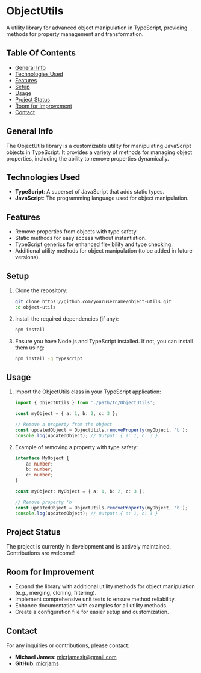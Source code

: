 # ObjectUtils
A utility library for advanced object manipulation in TypeScript, providing methods for property management and transformation.

## Table Of Contents
- [General Info](#general-info)
- [Technologies Used](#technologies-used)
- [Features](#features)
- [Setup](#setup)
- [Usage](#usage)
- [Project Status](#project-status)
- [Room for Improvement](#room-for-improvement)
- [Contact](#contact)

## General Info
The ObjectUtils library is a customizable utility for manipulating JavaScript objects in TypeScript. It provides a variety of methods for managing object properties, including the ability to remove properties dynamically.

## Technologies Used
- **TypeScript**: A superset of JavaScript that adds static types.
- **JavaScript**: The programming language used for object manipulation.

## Features
- Remove properties from objects with type safety.
- Static methods for easy access without instantiation.
- TypeScript generics for enhanced flexibility and type checking.
- Additional utility methods for object manipulation (to be added in future versions).

## Setup
1. Clone the repository:
   ```bash
   git clone https://github.com/yourusername/object-utils.git
   cd object-utils
   ```

2. Install the required dependencies (if any):
   ```bash
   npm install
   ```

3. Ensure you have Node.js and TypeScript installed. If not, you can install them using:
   ```bash
   npm install -g typescript
   ```

## Usage
1. Import the ObjectUtils class in your TypeScript application:
   ```typescript
   import { ObjectUtils } from './path/to/ObjectUtils';

   const myObject = { a: 1, b: 2, c: 3 };

   // Remove a property from the object
   const updatedObject = ObjectUtils.removeProperty(myObject, 'b');
   console.log(updatedObject); // Output: { a: 1, c: 3 }
   ```

2. Example of removing a property with type safety:
   ```typescript
   interface MyObject {
       a: number;
       b: number;
       c: number;
   }

   const myObject: MyObject = { a: 1, b: 2, c: 3 };

   // Remove property 'b'
   const updatedObject = ObjectUtils.removeProperty(myObject, 'b');
   console.log(updatedObject); // Output: { a: 1, c: 3 }
   ```

## Project Status
The project is currently in development and is actively maintained. Contributions are welcome!

## Room for Improvement
- Expand the library with additional utility methods for object manipulation (e.g., merging, cloning, filtering).
- Implement comprehensive unit tests to ensure method reliability.
- Enhance documentation with examples for all utility methods.
- Create a configuration file for easier setup and customization.

## Contact
For any inquiries or contributions, please contact:
- **Michael James**: [micrjamesjr@gmail.com](mailto:micrjamesjr@gmail.com)
- **GitHub**: [micrjams](https://github.com/micrjams)
